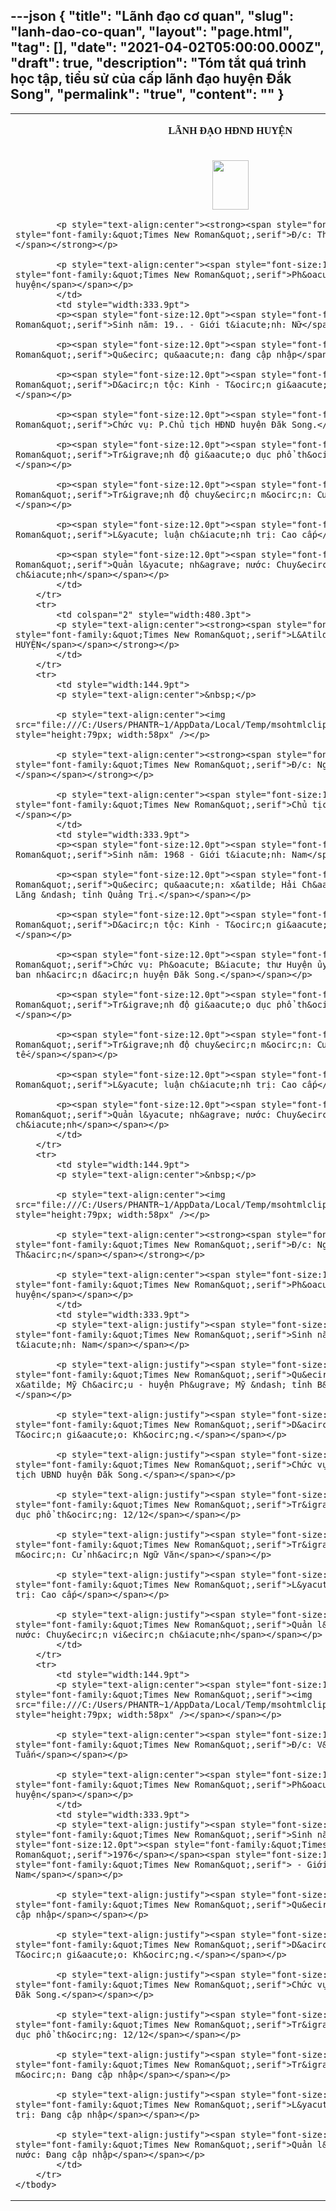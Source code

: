 ---json
{
    "title": "Lãnh đạo cơ quan",
    "slug": "lanh-dao-co-quan",
    "layout": "page.html",
    "tag": [],
    "date": "2021-04-02T05:00:00.000Z",
    "draft": true,
    "description": "Tóm tắt quá trình học tập, tiểu sử của cấp lãnh đạo huyện Đắk Song",
    "permalink": "true",
    "__content__": ""
}
---
<table class="Table" style="border:undefined">
	<tbody>
		<tr>
			<td colspan="2" style="width:480.3pt">
			<p style="text-align:center"><strong><span style="font-size:12.0pt"><span style="font-family:&quot;Times New Roman&quot;,serif">L&Atilde;NH ĐẠO HĐND HUYỆN</span></span></strong></p>
			</td>
		</tr>
		<tr>
			<td style="width:144.9pt">
			<p style="text-align:center"><img src="file:///C:/Users/PHANTR~1/AppData/Local/Temp/msohtmlclip1/01/clip_image002.jpg" style="height:79px; width:58px" /><strong> </strong></p>

			<p style="text-align:center"><strong><span style="font-size:12.0pt"><span style="font-family:&quot;Times New Roman&quot;,serif">Đ/c: Thị Tr&atilde;i</span></span></strong></p>

			<p style="text-align:center"><span style="font-size:12.0pt"><span style="font-family:&quot;Times New Roman&quot;,serif">Ph&oacute; Chủ tịch HĐND huyện</span></span></p>
			</td>
			<td style="width:333.9pt">
			<p><span style="font-size:12.0pt"><span style="font-family:&quot;Times New Roman&quot;,serif">Sinh năm: 19.. - Giới t&iacute;nh: Nữ</span></span></p>

			<p><span style="font-size:12.0pt"><span style="font-family:&quot;Times New Roman&quot;,serif">Qu&ecirc; qu&aacute;n: đang cập nhập</span></span></p>

			<p><span style="font-size:12.0pt"><span style="font-family:&quot;Times New Roman&quot;,serif">D&acirc;n tộc: Kinh - T&ocirc;n gi&aacute;o: Kh&ocirc;ng.</span></span></p>

			<p><span style="font-size:12.0pt"><span style="font-family:&quot;Times New Roman&quot;,serif">Chức vụ: P.Chủ tịch HĐND huyện Đăk Song.</span></span></p>

			<p><span style="font-size:12.0pt"><span style="font-family:&quot;Times New Roman&quot;,serif">Tr&igrave;nh độ gi&aacute;o dục phổ th&ocirc;ng: 12/12</span></span></p>

			<p><span style="font-size:12.0pt"><span style="font-family:&quot;Times New Roman&quot;,serif">Tr&igrave;nh độ chuy&ecirc;n m&ocirc;n: Cử nh&acirc;n</span></span></p>

			<p><span style="font-size:12.0pt"><span style="font-family:&quot;Times New Roman&quot;,serif">L&yacute; luận ch&iacute;nh trị: Cao cấp</span></span></p>

			<p><span style="font-size:12.0pt"><span style="font-family:&quot;Times New Roman&quot;,serif">Quản l&yacute; nh&agrave; nước: Chuy&ecirc;n vi&ecirc;n ch&iacute;nh</span></span></p>
			</td>
		</tr>
		<tr>
			<td colspan="2" style="width:480.3pt">
			<p style="text-align:center"><strong><span style="font-size:12.0pt"><span style="font-family:&quot;Times New Roman&quot;,serif">L&Atilde;NH ĐẠO UBND HUYỆN</span></span></strong></p>
			</td>
		</tr>
		<tr>
			<td style="width:144.9pt">
			<p style="text-align:center">&nbsp;</p>

			<p style="text-align:center"><img src="file:///C:/Users/PHANTR~1/AppData/Local/Temp/msohtmlclip1/01/clip_image004.jpg" style="height:79px; width:58px" /></p>

			<p style="text-align:center"><strong><span style="font-size:12.0pt"><span style="font-family:&quot;Times New Roman&quot;,serif">Đ/c: Nguyễn Văn Ph&ograve;</span></span></strong></p>

			<p style="text-align:center"><span style="font-size:12.0pt"><span style="font-family:&quot;Times New Roman&quot;,serif">Chủ tịch UBND huyện</span></span></p>
			</td>
			<td style="width:333.9pt">
			<p><span style="font-size:12.0pt"><span style="font-family:&quot;Times New Roman&quot;,serif">Sinh năm: 1968 - Giới t&iacute;nh: Nam</span></span></p>

			<p><span style="font-size:12.0pt"><span style="font-family:&quot;Times New Roman&quot;,serif">Qu&ecirc; qu&aacute;n: x&atilde; Hải Ch&aacute;nh - huyện Hải Lăng &ndash; tỉnh Quảng Trị.</span></span></p>

			<p><span style="font-size:12.0pt"><span style="font-family:&quot;Times New Roman&quot;,serif">D&acirc;n tộc: Kinh - T&ocirc;n gi&aacute;o: Kh&ocirc;ng.</span></span></p>

			<p><span style="font-size:12.0pt"><span style="font-family:&quot;Times New Roman&quot;,serif">Chức vụ: Ph&oacute; B&iacute; thư Huyện ủy &ndash; Chủ tịch Ủy ban nh&acirc;n d&acirc;n huyện Đăk Song.</span></span></p>

			<p><span style="font-size:12.0pt"><span style="font-family:&quot;Times New Roman&quot;,serif">Tr&igrave;nh độ gi&aacute;o dục phổ th&ocirc;ng: 12/12</span></span></p>

			<p><span style="font-size:12.0pt"><span style="font-family:&quot;Times New Roman&quot;,serif">Tr&igrave;nh độ chuy&ecirc;n m&ocirc;n: Cử nh&acirc;n kinh tế</span></span></p>

			<p><span style="font-size:12.0pt"><span style="font-family:&quot;Times New Roman&quot;,serif">L&yacute; luận ch&iacute;nh trị: Cao cấp</span></span></p>

			<p><span style="font-size:12.0pt"><span style="font-family:&quot;Times New Roman&quot;,serif">Quản l&yacute; nh&agrave; nước: Chuy&ecirc;n vi&ecirc;n ch&iacute;nh</span></span></p>
			</td>
		</tr>
		<tr>
			<td style="width:144.9pt">
			<p style="text-align:center">&nbsp;</p>

			<p style="text-align:center"><img src="file:///C:/Users/PHANTR~1/AppData/Local/Temp/msohtmlclip1/01/clip_image006.jpg" style="height:79px; width:58px" /></p>

			<p style="text-align:center"><strong><span style="font-size:12.0pt"><span style="font-family:&quot;Times New Roman&quot;,serif">Đ/c: Nguyễn Ngọc Th&acirc;n</span></span></strong></p>

			<p style="text-align:center"><span style="font-size:12.0pt"><span style="font-family:&quot;Times New Roman&quot;,serif">Ph&oacute; Chủ tịch UBND huyện</span></span></p>
			</td>
			<td style="width:333.9pt">
			<p style="text-align:justify"><span style="font-size:12.0pt"><span style="font-family:&quot;Times New Roman&quot;,serif">Sinh năm: 1969 - Giới t&iacute;nh: Nam</span></span></p>

			<p style="text-align:justify"><span style="font-size:12.0pt"><span style="font-family:&quot;Times New Roman&quot;,serif">Qu&ecirc; qu&aacute;n: x&atilde; Mỹ Ch&acirc;u - huyện Ph&ugrave; Mỹ &ndash; tỉnh B&igrave;nh Định.</span></span></p>

			<p style="text-align:justify"><span style="font-size:12.0pt"><span style="font-family:&quot;Times New Roman&quot;,serif">D&acirc;n tộc: Kinh - T&ocirc;n gi&aacute;o: Kh&ocirc;ng.</span></span></p>

			<p style="text-align:justify"><span style="font-size:12.0pt"><span style="font-family:&quot;Times New Roman&quot;,serif">Chức vụ: HUV &ndash; P.Chủ tịch UBND huyện Đăk Song.</span></span></p>

			<p style="text-align:justify"><span style="font-size:12.0pt"><span style="font-family:&quot;Times New Roman&quot;,serif">Tr&igrave;nh độ gi&aacute;o dục phổ th&ocirc;ng: 12/12</span></span></p>

			<p style="text-align:justify"><span style="font-size:12.0pt"><span style="font-family:&quot;Times New Roman&quot;,serif">Tr&igrave;nh độ chuy&ecirc;n m&ocirc;n: Cử nh&acirc;n Ngữ Văn</span></span></p>

			<p style="text-align:justify"><span style="font-size:12.0pt"><span style="font-family:&quot;Times New Roman&quot;,serif">L&yacute; luận ch&iacute;nh trị: Cao cấp</span></span></p>

			<p style="text-align:justify"><span style="font-size:12.0pt"><span style="font-family:&quot;Times New Roman&quot;,serif">Quản l&yacute; nh&agrave; nước: Chuy&ecirc;n vi&ecirc;n ch&iacute;nh</span></span></p>
			</td>
		</tr>
		<tr>
			<td style="width:144.9pt">
			<p style="text-align:center"><span style="font-size:12.0pt"><span style="font-family:&quot;Times New Roman&quot;,serif"><img src="file:///C:/Users/PHANTR~1/AppData/Local/Temp/msohtmlclip1/01/clip_image008.jpg" style="height:79px; width:58px" /></span></span></p>

			<p style="text-align:center"><span style="font-size:12.0pt"><span style="font-family:&quot;Times New Roman&quot;,serif">Đ/c: V&otilde; Quốc Tuấn</span></span></p>

			<p style="text-align:center"><span style="font-size:12.0pt"><span style="font-family:&quot;Times New Roman&quot;,serif">Ph&oacute; Chủ tịch UBND huyện</span></span></p>
			</td>
			<td style="width:333.9pt">
			<p style="text-align:justify"><span style="font-size:12.0pt"><span style="font-family:&quot;Times New Roman&quot;,serif">Sinh năm: </span></span><span style="font-size:12.0pt"><span style="font-family:&quot;Times New Roman&quot;,serif">1976</span></span><span style="font-size:12.0pt"><span style="font-family:&quot;Times New Roman&quot;,serif"> - Giới t&iacute;nh: Nam</span></span></p>

			<p style="text-align:justify"><span style="font-size:12.0pt"><span style="font-family:&quot;Times New Roman&quot;,serif">Qu&ecirc; qu&aacute;n: Đang cập nhập</span></span></p>

			<p style="text-align:justify"><span style="font-size:12.0pt"><span style="font-family:&quot;Times New Roman&quot;,serif">D&acirc;n tộc: Kinh - T&ocirc;n gi&aacute;o: Kh&ocirc;ng.</span></span></p>

			<p style="text-align:justify"><span style="font-size:12.0pt"><span style="font-family:&quot;Times New Roman&quot;,serif">Chức vụ: P.Chủ tịch UBND huyện Đăk Song.</span></span></p>

			<p style="text-align:justify"><span style="font-size:12.0pt"><span style="font-family:&quot;Times New Roman&quot;,serif">Tr&igrave;nh độ gi&aacute;o dục phổ th&ocirc;ng: 12/12</span></span></p>

			<p style="text-align:justify"><span style="font-size:12.0pt"><span style="font-family:&quot;Times New Roman&quot;,serif">Tr&igrave;nh độ chuy&ecirc;n m&ocirc;n: Đang cập nhập</span></span></p>

			<p style="text-align:justify"><span style="font-size:12.0pt"><span style="font-family:&quot;Times New Roman&quot;,serif">L&yacute; luận ch&iacute;nh trị: Đang cập nhập</span></span></p>

			<p style="text-align:justify"><span style="font-size:12.0pt"><span style="font-family:&quot;Times New Roman&quot;,serif">Quản l&yacute; nh&agrave; nước: Đang cập nhập</span></span></p>
			</td>
		</tr>
	</tbody>
</table>

<p>&nbsp;</p>
